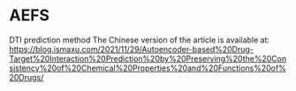 # AEFS
DTI prediction method
The Chinese version of the article is available at:
https://blog.ismaxu.com/2021/11/29/Autoencoder-based%20Drug-Target%20Interaction%20Prediction%20by%20Preserving%20the%20Consistency%20of%20Chemical%20Properties%20and%20Functions%20of%20Drugs/
